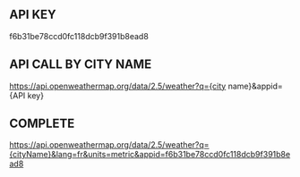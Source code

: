 ## API KEY ##
f6b31be78ccd0fc118dcb9f391b8ead8


## API CALL BY CITY NAME ##
https://api.openweathermap.org/data/2.5/weather?q={city name}&appid={API key}

## COMPLETE ##
https://api.openweathermap.org/data/2.5/weather?q={cityName}&lang=fr&units=metric&appid=f6b31be78ccd0fc118dcb9f391b8ead8

